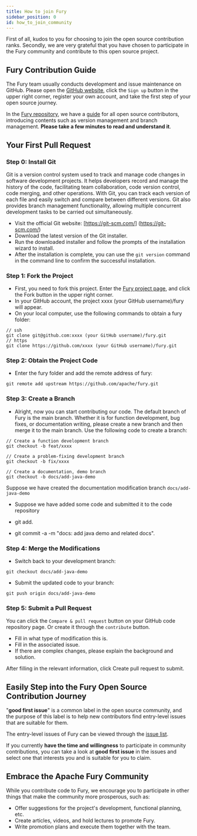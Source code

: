 ```yaml
---
title: How to join Fury
sidebar_position: 0
id: how_to_join_community
---
```


First of all, kudos to you for choosing to join the open source contribution ranks. Secondly, we are very grateful that you have chosen to participate in the Fury community and contribute to this open source project.

## Fury Contribution Guide

The Fury team usually conducts development and issue maintenance on GitHub. Please open the [GitHub website](https://github.com/), click the `Sign up` button in the upper right corner, register your own account, and take the first step of your open source journey.

In the [Fury repository](https://github.com/apache/fury), we have a [guide](https://fury.apache.org/zh-CN/docs/community/) for all open source contributors, introducing contents such as version management and branch management. **Please take a few minutes to read and understand it**.

## Your First Pull Request

### Step 0: Install Git

Git is a version control system used to track and manage code changes in software development projects. It helps developers record and manage the history of the code, facilitating team collaboration, code version control, code merging, and other operations. With Git, you can track each version of each file and easily switch and compare between different versions. Git also provides branch management functionality, allowing multiple concurrent development tasks to be carried out simultaneously.

- Visit the official Git website: [https://git-scm.com/] (https://git-scm.com/)
- Download the latest version of the Git installer.
- Run the downloaded installer and follow the prompts of the installation wizard to install.
- After the installation is complete, you can use the `git version` command in the command line to confirm the successful installation.

### Step 1: Fork the Project

- First, you need to fork this project. Enter the [Fury project page](https://github.com/apache/fury), and click the Fork button in the upper right corner.
- In your GitHub account, the project xxxx (your GitHub username)/fury will appear.
- On your local computer, use the following commands to obtain a fury folder:

```
// ssh
git clone git@github.com:xxxx (your GitHub username)/fury.git
// https
git clone https://github.com/xxxx (your GitHub username)/fury.git
```

### Step 2: Obtain the Project Code

- Enter the fury folder and add the remote address of fury:

```
git remote add upstream https://github.com/apache/fury.git
```

### Step 3: Create a Branch

- Alright, now you can start contributing our code. The default branch of Fury is the main branch. Whether it is for function development, bug fixes, or documentation writing, please create a new branch and then merge it to the main branch. Use the following code to create a branch:

```
// Create a function development branch
git checkout -b feat/xxxx

// Create a problem-fixing development branch
git checkout -b fix/xxxx

// Create a documentation, demo branch
git checkout -b docs/add-java-demo
```

Suppose we have created the documentation modification branch `docs/add-java-demo`

- Suppose we have added some code and submitted it to the code repository

- git add.

- git commit -a -m "docs: add java demo and related docs".

### Step 4: Merge the Modifications

- Switch back to your development branch:

```
git checkout docs/add-java-demo
```

- Submit the updated code to your branch:

```
git push origin docs/add-java-demo
```

### Step 5: Submit a Pull Request

You can click the `Compare & pull request` button on your GitHub code repository page. Or create it through the `contribute` button.

- Fill in what type of modification this is.
- Fill in the associated issue.
- If there are complex changes, please explain the background and solution.

After filling in the relevant information, click Create pull request to submit.

## **Easily Step into the Fury Open Source Contribution Journey**

"**good first issue**" is a common label in the open source community, and the purpose of this label is to help new contributors find entry-level issues that are suitable for them.

The entry-level issues of Fury can be viewed through the [issue list](https://github.com/apache/fury/issues).

If you currently **have the time and willingness** to participate in community contributions, you can take a look at **good first issue** in the issues and select one that interests you and is suitable for you to claim.

## Embrace the Apache Fury Community

While you contribute code to Fury, we encourage you to participate in other things that make the community more prosperous, such as:

- Offer suggestions for the project's development, functional planning, etc.
- Create articles, videos, and hold lectures to promote Fury.
- Write promotion plans and execute them together with the team.
